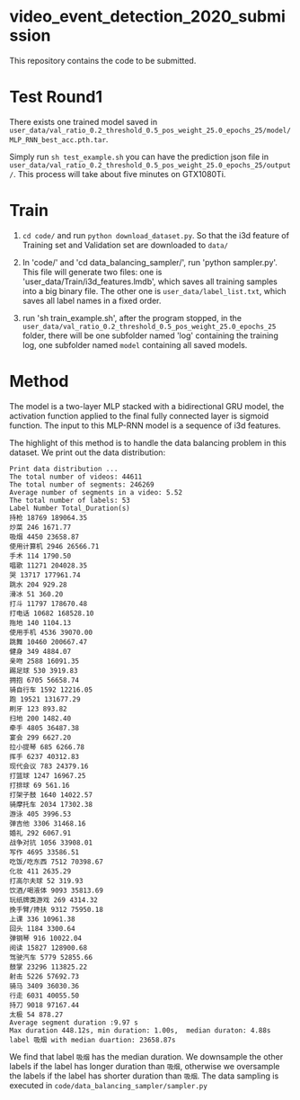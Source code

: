 # video_event_detection_2020_submission
This repository contains the code to be submitted.

# Test Round1

There exists one trained model saved in `user_data/val_ratio_0.2_threshold_0.5_pos_weight_25.0_epochs_25/model/MLP_RNN_best_acc.pth.tar`. 

Simply run `sh test_example.sh` you can have the prediction json file in `user_data/val_ratio_0.2_threshold_0.5_pos_weight_25.0_epochs_25/output/`. This process will take about five minutes on GTX1080Ti.


# Train

1. `cd code/` and run `python download_dataset.py`. So that the i3d feature of Training set and Validation set are downloaded to `data/`

2. In 'code/' and 'cd data_balancing_sampler/', run 'python sampler.py'. This file will generate two files: one is 'user_data/Train/i3d_features.lmdb', which saves all training samples into a big binary file. The other one is `user_data/label_list.txt`, which saves all label names in a fixed order.

3. run 'sh train_example.sh', after the program stopped, in the `user_data/val_ratio_0.2_threshold_0.5_pos_weight_25.0_epochs_25` folder, there will be one subfolder named 'log' containing the training log, one subfolder named `model` containing all saved models.

# Method

The model is a two-layer MLP stacked with a bidirectional GRU model, the activation function applied to the final fully connected layer is sigmoid function. The input to this MLP-RNN model is a sequence of i3d features.

The highlight of this method is to handle the data balancing problem in this dataset. We print out the data distribution:

```
Print data distribution ...
The total number of videos: 44611
The total number of segments: 246269
Average number of segments in a video: 5.52
The total number of labels: 53
Label Number Total_Duration(s)
持枪 18769 189064.35
炒菜 246 1671.77
吸烟 4450 23658.87
使用计算机 2946 26566.71
手术 114 1790.50
唱歌 11271 204028.35
哭 13717 177961.74
跳水 204 929.28
滑冰 51 360.20
打斗 11797 178670.48
打电话 10682 168528.10
拖地 140 1104.13
使用手机 4536 39070.00
跳舞 10460 200667.47
健身 349 4884.07
亲吻 2588 16091.35
踢足球 530 3919.83
拥抱 6705 56658.74
骑自行车 1592 12216.05
跑 19521 131677.29
刷牙 123 893.82
扫地 200 1482.40
牵手 4805 36487.38
宴会 299 6627.20
拉小提琴 685 6266.78
挥手 6237 40312.83
现代会议 783 24379.16
打篮球 1247 16967.25
打排球 69 561.16
打架子鼓 1640 14022.57
骑摩托车 2034 17302.38
游泳 405 3996.53
弹吉他 3306 31468.16
婚礼 292 6067.91
战争对抗 1056 33908.01
写作 4695 33586.51
吃饭/吃东西 7512 70398.67
化妆 411 2635.29
打高尔夫球 52 319.93
饮酒/喝液体 9093 35813.69
玩纸牌类游戏 269 4314.32
挽手臂/搀扶 9312 75950.18
上课 336 10961.38
回头 1184 3300.64
弹钢琴 916 10022.04
阅读 15827 128900.68
驾驶汽车 5779 52855.66
鼓掌 23296 113825.22
射击 5226 57692.73
骑马 3409 36030.36
行走 6031 40055.50
持刀 9018 97167.44
太极 54 878.27
Average segment duration :9.97 s
Max duration 448.12s, min duration: 1.00s,  median duraton: 4.88s
label 吸烟 with median duartion: 23658.87s
```

We find that label `吸烟` has the median duration. We downsample the other labels if the label has longer duration than `吸烟`, otherwise we oversample the labels if the label has shorter duration than `吸烟`. The data sampling is executed in `code/data_balancing_sampler/sampler.py`

